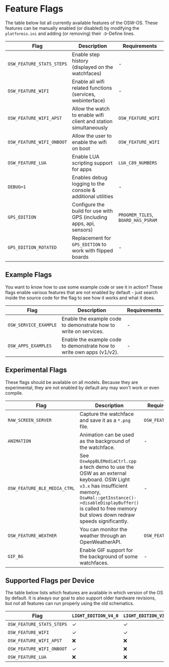 # Feature Flags
The table below list all currently available features of the OSW-OS. These features can be manually enabled (or disabled) by modifying the `platformio.ini` and adding (or removing) their `-D`-Define lines.

| Flag                      | Description                                                         | Requirements                       |
| ------------------------- | ------------------------------------------------------------------- | ---------------------------------- |
| `OSW_FEATURE_STATS_STEPS` | Enable step history (displayed on the watchfaces)                   | -                                  |
| `OSW_FEATURE_WIFI`        | Enable all wifi related functions (services, webinterface)          | -                                  |
| `OSW_FEATURE_WIFI_APST`   | Allow the watch to enable wifi client and station simultaneously    | `OSW_FEATURE_WIFI`                 |
| `OSW_FEATURE_WIFI_ONBOOT` | Allow the user to enable the wifi on boot                           | `OSW_FEATURE_WIFI`                 |
| `OSW_FEATURE_LUA`         | Enable LUA scripting support for apps                               | `LUA_C89_NUMBERS`                  |
| `DEBUG=1`                 | Enables debug logging to the console & additional utilities         | -                                  |
| `GPS_EDITION`             | Configure the build for use with GPS (including apps, api, sensors) | `PROGMEM_TILES`, `BOARD_HAS_PSRAM` |
| `GPS_EDITION_ROTATED`     | Replacement for `GPS_EDITION` to work with flipped boards           | -                                  |

## Example Flags

You want to know how to use some example code or see it in action? These flags enable various features that are not enabled by default - just search inside the source code for the flag to see how it works and what it does.

| Flag                  | Description                                                           | Requirements |
| --------------------- | --------------------------------------------------------------------- | ------------ |
| `OSW_SERVICE_EXAMPLE` | Enable the example code to demonstrate how to write on services.      | -            |
| `OSW_APPS_EXAMPLES`   | Enable the example code to demonstrate how to write own apps (v1/v2). | -            |

## Experimental Flags

These flags should be available on all models. Because they are experimental, they are not enabled by default any may won't work or even compile.

| Flag                         | Description                                                                                                                                                                                                                                             | Requirements       |
| ---------------------------- | ------------------------------------------------------------------------------------------------------------------------------------------------------------------------------------------------------------------------------------------------------- | ------------------ |
| `RAW_SCREEN_SERVER`          | Capture the watchface and save it as a `*.png` file.                                                                                                                                                                                                    | `OSW_FEATURE_WIFI` |
| `ANIMATION`                  | Animation can be used as the background of the watchface.                                                                                                                                                                                               | -                  |
| `OSW_FEATURE_BLE_MEDIA_CTRL` | See `OswAppBLEMediaCtrl.cpp` a tech demo to use the OSW as an external keyboard. OSW Light `v3.x` has insufficient memory, <br>`OswHal::getInstance()->disableDisplayBuffer()` is called to free memory <br>but slows down redraw speeds significantly. | -                  |
| `OSW_FEATURE_WEATHER`        | You can monitor the weather through an OpenWeatherAPI.                                                                                                                                                                                                  | `OSW_FEATURE_WIFI` |
| `GIF_BG`                     | Enable GIF support for the background of some watchfaces.                                                                                                                                                                                               | -                  |

## Supported Flags per Device
The table below lists which features are available in which version of the OS by default. It is always our goal to also support older hardware revisions, but not all features can run properly using the old schematics.

| Flag                      | `LIGHT_EDITION_V4_0` | `LIGHT_EDITION_V3_3` | `LIGHT_EDITION_DEV_LUA` | `GPS_EDITION_V3_1` | `GPS_EDITION_DEV_ROTATED` |
| ------------------------- | -------------------- | -------------------- | ----------------------- | ------------------ | ------------------------- |
| `OSW_FEATURE_STATS_STEPS` | ✓                    | ✓                    | ❌                       | ✓                  | ✓                         |
| `OSW_FEATURE_WIFI`        | ✓                    | ✓                    | ❌                       | ✓                  | ✓                         |
| `OSW_FEATURE_WIFI_APST`   | ❌                    | ❌                    | ❌                       | ✓                  | ✓                         |
| `OSW_FEATURE_WIFI_ONBOOT` | ✓                    | ❌                    | ❌                       | ✓                  | ✓                         |
| `OSW_FEATURE_LUA`         | ❌                    | ❌                    | ✓                       | ❌                  | ❌                         |